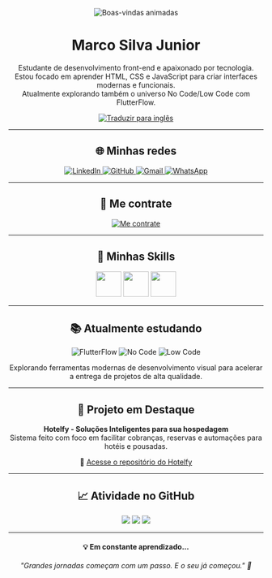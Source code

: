 <p align="center">
  <img src="https://readme-typing-svg.demolab.com?font=Fira+Code&duration=4000&pause=1000&color=00F7FF&center=true&vCenter=true&width=435&lines=Seja+bem-vindo+ao+meu+GitHub+%F0%9F%91%8B;Fique+à+vontade+para+explorar+meus+projetos!" alt="Boas-vindas animadas" />
</p>

<h1 align="center">Marco Silva Junior</h1>

<p align="center">
  Estudante de desenvolvimento front-end e apaixonado por tecnologia.<br>
  Estou focado em aprender HTML, CSS e JavaScript para criar interfaces modernas e funcionais.<br>
  Atualmente explorando também o universo No Code/Low Code com FlutterFlow.
</p>

<p align="center">
  <a href="https://translate.google.com/translate?hl=en&sl=pt&u=https://github.com/omarcojunior">
    <img src="https://img.shields.io/badge/Translate%20to%20English-007ACC?style=for-the-badge&logo=googletranslate&logoColor=white" alt="Traduzir para inglês" />
  </a>
</p>

---

<h2 align="center">🌐 Minhas redes</h2>

<p align="center">
  <a href="https://www.linkedin.com/in/marco-silva-junior/">
    <img alt="LinkedIn" src="https://img.shields.io/badge/LinkedIn-0077B5?style=for-the-badge&logo=linkedin&logoColor=white" />
  </a>
  <a href="https://github.com/omarcojunior">
    <img alt="GitHub" src="https://img.shields.io/badge/GitHub-181717?style=for-the-badge&logo=github&logoColor=white" />
  </a>
  <a href="mailto:teuemail@gmail.com">
    <img alt="Gmail" src="https://img.shields.io/badge/Gmail-D14836?style=for-the-badge&logo=gmail&logoColor=white" />
  </a>
  <a href="https://wa.me/5541988833923">
    <img alt="WhatsApp" src="https://img.shields.io/badge/WhatsApp-25D366?style=for-the-badge&logo=whatsapp&logoColor=white" />
  </a>
</p>

---

<h2 align="center">🚀 Me contrate</h2>

<p align="center">
  <a href="mailto:teuemail@gmail.com">
    <img src="https://img.shields.io/badge/Me%20contrate-28a745?style=for-the-badge&logo=freelancer&logoColor=white" alt="Me contrate" />
  </a>
</p>

---

<h2 align="center">🚀 Minhas Skills</h2>

<p align="center">
  <img src="https://cdn.jsdelivr.net/gh/devicons/devicon/icons/html5/html5-original.svg" width="50" />
  <img src="https://cdn.jsdelivr.net/gh/devicons/devicon/icons/css3/css3-original.svg" width="50" />
  <img src="https://cdn.jsdelivr.net/gh/devicons/devicon/icons/javascript/javascript-original.svg" width="50" />
</p>

---

<h2 align="center">📚 Atualmente estudando</h2>

<p align="center">
  <img src="https://img.shields.io/badge/FlutterFlow-1B1F23?style=for-the-badge&logo=flutter&logoColor=white" alt="FlutterFlow" />
  <img src="https://img.shields.io/badge/NoCode-9013FE?style=for-the-badge&logo=codefactor&logoColor=white" alt="No Code" />
  <img src="https://img.shields.io/badge/LowCode-FF6F00?style=for-the-badge&logo=openaccess&logoColor=white" alt="Low Code" />
</p>

<p align="center">
  Explorando ferramentas modernas de desenvolvimento visual para acelerar a entrega de projetos de alta qualidade.
</p>

---

<h2 align="center">🏨 Projeto em Destaque</h2>

<p align="center">
  <strong>Hotelfy - Soluções Inteligentes para sua hospedagem</strong><br>
  Sistema feito com foco em facilitar cobranças, reservas e automações para hotéis e pousadas.
</p>

<p align="center">
  🔗 <a href="https://github.com/omarcojunior/hotelfy">Acesse o repositório do Hotelfy</a>
</p>

---

<h2 align="center">📈 Atividade no GitHub</h2>

<p align="center">
  <img src="https://github-profile-summary-cards.vercel.app/api/cards/profile-details?username=omarcojunior&theme=2077" />
  <img src="https://github-profile-summary-cards.vercel.app/api/cards/stats?username=omarcojunior&theme=2077" />
  <img src="https://github-profile-summary-cards.vercel.app/api/cards/productive-time?username=omarcojunior&theme=2077&utcOffset=-3" />
</p>

---

<h4 align="center">💡 Em constante aprendizado...</h4>

<p align="center">
  <i>"Grandes jornadas começam com um passo. E o seu já começou." 🚀</i>
</p>


